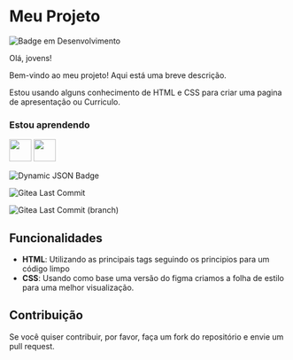 # Meu Projeto

![Badge em Desenvolvimento](https://img.shields.io/badge/status-Em_desenvolvimento-yellow)

Olá, jovens!

Bem-vindo ao meu projeto! Aqui está uma breve descrição.

Estou usando alguns conhecimento de HTML e CSS para criar uma pagina de apresentação ou Curriculo.

### Estou aprendendo

<img loading="lazy" src="https://cdn.jsdelivr.net/gh/devicons/devicon/icons/java/java-original.svg" width="40" height="40"/> <img loading="lazy" src="https://cdn.jsdelivr.net/gh/devicons/devicon/icons/linux/linux-original.svg" width="40" height="40"/>

![Dynamic JSON Badge](https://img.shields.io/badge/dynamic/json)

![Gitea Last Commit](https://img.shields.io/gitea/last-commit/ofion87/HTML_CSS)

![Gitea Last Commit (branch)](https://img.shields.io/gitea/last-commit/ofion87/HTML_CSS/main)

## Funcionalidades

- **HTML**: Utilizando as principais tags seguindo os principios para um código limpo
- **CSS**: Usando como base uma versão do figma criamos a folha de estilo para uma melhor visualização.

<!-- ## Imagem do Projeto

![!img/beltran_01.png](https://github.com/ofion87/HTML_CSS/blob/58efefd71985090d1652c680e979bd824f09ead8/img/beltran_01.png)

## Tabela de Dados

<table>
  <tr>
    <th>Coluna 1</th>
    <th>Coluna 2</th>
  </tr>
  <tr>
    <td>Dados 1</td>
    <td>Dados 2</td>
  </tr>
</table> -->

## Contribuição

Se você quiser contribuir, por favor, faça um fork do repositório e envie um pull request.
